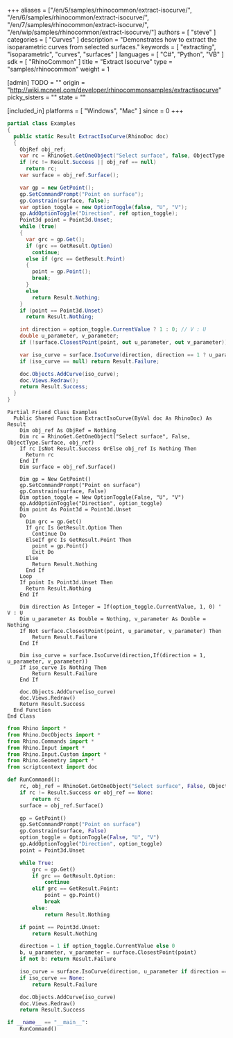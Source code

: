+++
aliases = ["/en/5/samples/rhinocommon/extract-isocurve/", "/en/6/samples/rhinocommon/extract-isocurve/", "/en/7/samples/rhinocommon/extract-isocurve/", "/en/wip/samples/rhinocommon/extract-isocurve/"]
authors = [ "steve" ]
categories = [ "Curves" ]
description = "Demonstrates how to extract the isoparametric curves from selected surfaces."
keywords = [ "extracting", "isoparametric", "curves", "surfaces" ]
languages = [ "C#", "Python", "VB" ]
sdk = [ "RhinoCommon" ]
title = "Extract Isocurve"
type = "samples/rhinocommon"
weight = 1

[admin]
TODO = ""
origin = "http://wiki.mcneel.com/developer/rhinocommonsamples/extractisocurve"
picky_sisters = ""
state = ""

[included_in]
platforms = [ "Windows", "Mac" ]
since = 0
+++

<div class="codetab-content" id="cs">

```cs
partial class Examples
{
  public static Result ExtractIsoCurve(RhinoDoc doc)
  {
    ObjRef obj_ref;
    var rc = RhinoGet.GetOneObject("Select surface", false, ObjectType.Surface, out obj_ref);
    if (rc != Result.Success || obj_ref == null)
      return rc;
    var surface = obj_ref.Surface();

    var gp = new GetPoint();
    gp.SetCommandPrompt("Point on surface");
    gp.Constrain(surface, false);
    var option_toggle = new OptionToggle(false, "U", "V");
    gp.AddOptionToggle("Direction", ref option_toggle);
    Point3d point = Point3d.Unset;
    while (true)
    {
      var grc = gp.Get();
      if (grc == GetResult.Option)
        continue;
      else if (grc == GetResult.Point)
      {
        point = gp.Point();
        break;
      }
      else
        return Result.Nothing;
    }
    if (point == Point3d.Unset)
      return Result.Nothing;

    int direction = option_toggle.CurrentValue ? 1 : 0; // V : U
    double u_parameter, v_parameter;
    if (!surface.ClosestPoint(point, out u_parameter, out v_parameter)) return Result.Failure;

    var iso_curve = surface.IsoCurve(direction, direction == 1 ? u_parameter : v_parameter);
    if (iso_curve == null) return Result.Failure;

    doc.Objects.AddCurve(iso_curve);
    doc.Views.Redraw();
    return Result.Success;
  }
}
```

</div>


<div class="codetab-content" id="vb">

```vbnet
Partial Friend Class Examples
  Public Shared Function ExtractIsoCurve(ByVal doc As RhinoDoc) As Result
	Dim obj_ref As ObjRef = Nothing
	Dim rc = RhinoGet.GetOneObject("Select surface", False, ObjectType.Surface, obj_ref)
	If rc IsNot Result.Success OrElse obj_ref Is Nothing Then
	  Return rc
	End If
	Dim surface = obj_ref.Surface()

	Dim gp = New GetPoint()
	gp.SetCommandPrompt("Point on surface")
	gp.Constrain(surface, False)
	Dim option_toggle = New OptionToggle(False, "U", "V")
	gp.AddOptionToggle("Direction", option_toggle)
	Dim point As Point3d = Point3d.Unset
	Do
	  Dim grc = gp.Get()
	  If grc Is GetResult.Option Then
		Continue Do
	  ElseIf grc Is GetResult.Point Then
		point = gp.Point()
		Exit Do
	  Else
		Return Result.Nothing
	  End If
	Loop
	If point Is Point3d.Unset Then
	  Return Result.Nothing
	End If

	Dim direction As Integer = If(option_toggle.CurrentValue, 1, 0) ' V : U
	Dim u_parameter As Double = Nothing, v_parameter As Double = Nothing
	If Not surface.ClosestPoint(point, u_parameter, v_parameter) Then
		Return Result.Failure
	End If

	Dim iso_curve = surface.IsoCurve(direction,If(direction = 1, u_parameter, v_parameter))
	If iso_curve Is Nothing Then
		Return Result.Failure
	End If

	doc.Objects.AddCurve(iso_curve)
	doc.Views.Redraw()
	Return Result.Success
  End Function
End Class
```

</div>


<div class="codetab-content" id="py">

```python
from Rhino import *
from Rhino.DocObjects import *
from Rhino.Commands import *
from Rhino.Input import *
from Rhino.Input.Custom import *
from Rhino.Geometry import *
from scriptcontext import doc

def RunCommand():
    rc, obj_ref = RhinoGet.GetOneObject("Select surface", False, ObjectType.Surface)
    if rc != Result.Success or obj_ref == None:
        return rc
    surface = obj_ref.Surface()

    gp = GetPoint()
    gp.SetCommandPrompt("Point on surface")
    gp.Constrain(surface, False)
    option_toggle = OptionToggle(False, "U", "V")
    gp.AddOptionToggle("Direction", option_toggle)
    point = Point3d.Unset

    while True:
        grc = gp.Get()
        if grc == GetResult.Option:
            continue
        elif grc == GetResult.Point:
            point = gp.Point()
            break
        else:
            return Result.Nothing

    if point == Point3d.Unset:
        return Result.Nothing

    direction = 1 if option_toggle.CurrentValue else 0
    b, u_parameter, v_parameter = surface.ClosestPoint(point)
    if not b: return Result.Failure

    iso_curve = surface.IsoCurve(direction, u_parameter if direction == 1 else v_parameter)
    if iso_curve == None:
        return Result.Failure

    doc.Objects.AddCurve(iso_curve)
    doc.Views.Redraw()
    return Result.Success

if __name__ == "__main__":
    RunCommand()
```

</div>
